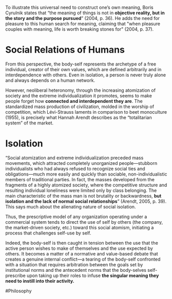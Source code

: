 To illustrate this universal need to construct one’s own meaning, Boris Cyrulnik states that “the meaning of things is not in **objective reality, but in the story and the purpose pursued**” (2004, p. 36). He adds the need for pleasure to this human search for meaning, claiming that "when pleasure couples with meaning, life is worth breaking stones for" (2004, p. 37).

# Social Relations of Humans
From this perspective, the body-self represents the archetype of a free individual, creator of their own values, which are defined arbitrarily and in interdependence with others. Even in isolation, a person is never truly alone and always depends on a human network.

However, neoliberal heteronomy, through the increasing atomization of society and the extreme individualization it promotes, seems to make people forget how **connected and interdependent they are**. The standardized mass production of civilization, molded in the worship of competition, which Lévi-Strauss laments in comparison to beet monoculture (1955), is precisely what Hannah Arendt describes as the “totalitarian system” of the market.

# Isolation
“Social atomization and extreme individualization preceded mass movements, which attracted completely unorganized people—stubborn individualists who had always refused to recognize social ties and obligations—much more easily and quickly than sociable, non-individualistic members of traditional parties. In fact, the masses developed from the fragments of a highly atomized society, where the competitive structure and resulting individual loneliness were limited only by class belonging. The main characteristic of the mass man is not brutality or backwardness, **but isolation and the lack of normal social relationships**” (Arendt, 2005, p. 39). This says much about the alienating nature of social isolation.

Thus, the prescriptive model of any organization operating under a commercial system tends to direct the use of self by others (the company, the market-driven society, etc.) toward this social atomism, initiating a process that challenges self-use by self.

Indeed, the body-self is then caught in tension between the use that the active person wishes to make of themselves and the use expected by others. It becomes a matter of a normative and value-based debate that creates a genuine internal conflict—a tearing of the body-self confronted with a situation that requires arbitration between the goals set by institutional norms and the antecedent norms that the body-selves self-prescribe upon taking up their roles to infuse **the singular meaning they need to instill into their activity.**

#Philosophy